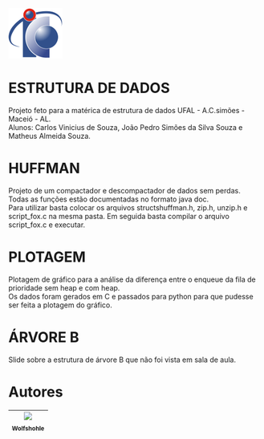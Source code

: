 <img src="/assets/logoic.png" alt="Logo IC">

# ESTRUTURA DE DADOS
Projeto feto para a matérica de estrutura de dados UFAL - A.C.simões - Maceió - AL.<br>
Alunos: Carlos Vinicius de Souza, João Pedro Simões da Silva Souza e Matheus Almeida Souza.

# HUFFMAN
Projeto de um compactador e descompactador de dados sem perdas. Todas as funções estão documentadas no formato java doc.<br>
Para utilizar basta colocar os arquivos structshuffman.h, zip.h, unzip.h e script_fox.c na mesma pasta. Em seguida basta compilar o arquivo script_fox.c e executar.

# PLOTAGEM
Plotagem de gráfico para a análise da diferença entre o enqueue da fila de prioridade sem heap e com heap.<br>
Os dados foram gerados em C e passados para python para que pudesse ser feita a plotagem do gráfico.

# ÁRVORE B
Slide sobre a estrutura de árvore B que não foi vista em sala de aula.

# Autores

| [<img src="https://avatars.githubusercontent.com/u/112727821?v=4" width=115><br><sub>Wolfshohle</sub>](https://github.com/Wolfshohle) |
| :---: |
